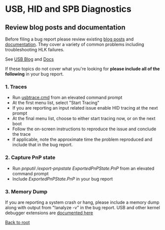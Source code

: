 # USB, HID and SPB Diagnostics

## Review blog posts and documentation
Before filing a bug report please review existing [blog posts](https://techcommunity.microsoft.com/t5/Microsoft-USB-Blog/bg-p/MicrosoftUSBBlog) and [documentation](https://docs.microsoft.com/en-us/windows-hardware/drivers/usbcon). They cover a variety of common problems including troubleshooting HLK failures.

See [USB Blog](https://techcommunity.microsoft.com/t5/Microsoft-USB-Blog/bg-p/MicrosoftUSBBlog) and [Docs](https://docs.microsoft.com/en-us/windows-hardware/drivers/usbcon)

If these topics do not cover what you're looking for **please include all of the following** in your bug report.

### 1. Traces
- Run [usbtrace.cmd](https://github.com/microsoft/busiotools/blob/master/usb/tracing/usbtrace.cmd) from an elevated command prompt
- At the first menu list, select "Start Tracing"
- If you are reporting an input related issue enable HID tracing at the next prompt
- At the final menu list, choose to either start tracing now, or on the next boot
- Follow the on-screen instructions to reproduce the issue and conclude the trace
- If applicable, note the approximate time the problem reproduced and include that in the bug report.

### 2. Capture PnP state
- Run _pnputil /export-pnpstate ExportedPnPState.PnP_ from an elevated command prompt
- Include _ExportedPnPState.PnP_ in your bug report

### 3. Memory Dump
If you are reporting a system crash or hang, please include a memory dump along with output from "!analyze -v" in the bug report.
USB and other kernel debugger extensions are [documented here](https://docs.microsoft.com/en-us/windows-hardware/drivers/debugger/usb-3-extensions)

[Back to root](http://aka.ms/bustools) 

